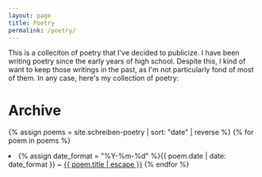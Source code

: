 ```yaml
---
layout: page
title: Poetry
permalink: /poetry/
---
```

This is a colleciton of poetry that I've decided to publicize. I have been writing poetry since the early years of high school. Despite this, I kind of want to keep those writings in the past, as I'm not particularly fond of most of them. In any case, here's my collection of poetry:

# Archive
{% assign poems = site.schreiben-poetry | sort: "date" | reverse %}
{% for poem in poems %}
<li>{% assign date_format = "%Y-%m-%d" %}{{ poem.date | date: date_format }} ~ <a href="{{ poem.url | relative_url }}">{{ poem.title | escape }}</a>
{% endfor %}

